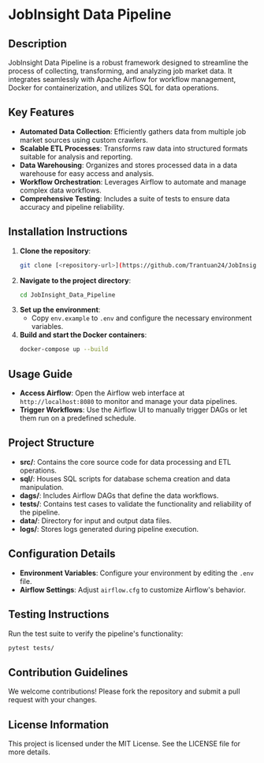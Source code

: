 # JobInsight Data Pipeline

## Description
JobInsight Data Pipeline is a robust framework designed to streamline the process of collecting, transforming, and analyzing job market data. It integrates seamlessly with Apache Airflow for workflow management, Docker for containerization, and utilizes SQL for data operations.

## Key Features
- **Automated Data Collection**: Efficiently gathers data from multiple job market sources using custom crawlers.
- **Scalable ETL Processes**: Transforms raw data into structured formats suitable for analysis and reporting.
- **Data Warehousing**: Organizes and stores processed data in a data warehouse for easy access and analysis.
- **Workflow Orchestration**: Leverages Airflow to automate and manage complex data workflows.
- **Comprehensive Testing**: Includes a suite of tests to ensure data accuracy and pipeline reliability.

## Installation Instructions
1. **Clone the repository**:
   ```bash
   git clone [<repository-url>](https://github.com/Trantuan24/JobInsight_Data_Pipeline.git)
   ```
2. **Navigate to the project directory**:
   ```bash
   cd JobInsight_Data_Pipeline
   ```
3. **Set up the environment**:
   - Copy `env.example` to `.env` and configure the necessary environment variables.
4. **Build and start the Docker containers**:
   ```bash
   docker-compose up --build
   ```

## Usage Guide
- **Access Airflow**: Open the Airflow web interface at `http://localhost:8080` to monitor and manage your data pipelines.
- **Trigger Workflows**: Use the Airflow UI to manually trigger DAGs or let them run on a predefined schedule.

## Project Structure
- **src/**: Contains the core source code for data processing and ETL operations.
- **sql/**: Houses SQL scripts for database schema creation and data manipulation.
- **dags/**: Includes Airflow DAGs that define the data workflows.
- **tests/**: Contains test cases to validate the functionality and reliability of the pipeline.
- **data/**: Directory for input and output data files.
- **logs/**: Stores logs generated during pipeline execution.

## Configuration Details
- **Environment Variables**: Configure your environment by editing the `.env` file.
- **Airflow Settings**: Adjust `airflow.cfg` to customize Airflow's behavior.

## Testing Instructions
Run the test suite to verify the pipeline's functionality:
```bash
pytest tests/
```

## Contribution Guidelines
We welcome contributions! Please fork the repository and submit a pull request with your changes.

## License Information
This project is licensed under the MIT License. See the LICENSE file for more details.
